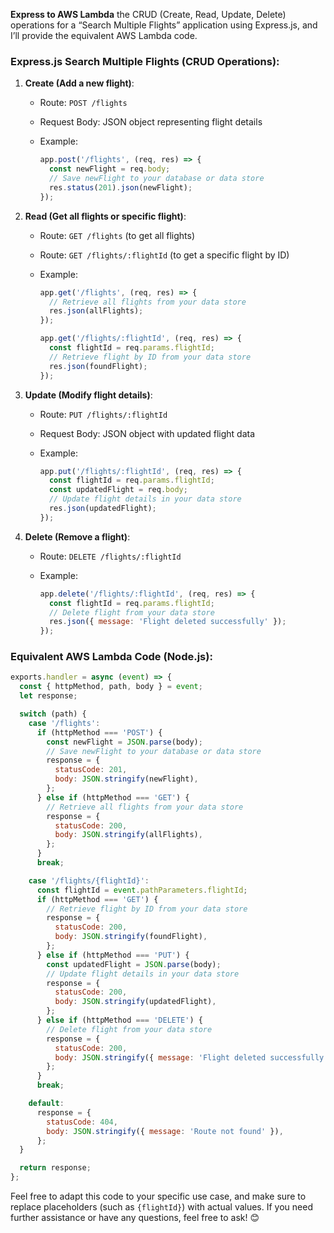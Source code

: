 **Express to AWS Lambda**
 the CRUD (Create, Read, Update, Delete) operations for a “Search Multiple Flights” application using Express.js, and I’ll provide the equivalent AWS Lambda code.

### Express.js Search Multiple Flights (CRUD Operations):

1.  **Create (Add a new flight)**:
    
    -   Route: `POST /flights`
    -   Request Body: JSON object representing flight details
    -   Example:
        
        ```javascript
        app.post('/flights', (req, res) => {
          const newFlight = req.body;
          // Save newFlight to your database or data store
          res.status(201).json(newFlight);
        });
        
        ```
        
2.  **Read (Get all flights or specific flight)**:
    
    -   Route: `GET /flights` (to get all flights)
    -   Route: `GET /flights/:flightId` (to get a specific flight by ID)
    -   Example:
        
        ```javascript
        app.get('/flights', (req, res) => {
          // Retrieve all flights from your data store
          res.json(allFlights);
        });
        
        app.get('/flights/:flightId', (req, res) => {
          const flightId = req.params.flightId;
          // Retrieve flight by ID from your data store
          res.json(foundFlight);
        });
        
        ```
        
3.  **Update (Modify flight details)**:
    
    -   Route: `PUT /flights/:flightId`
    -   Request Body: JSON object with updated flight data
    -   Example:
        
        ```javascript
        app.put('/flights/:flightId', (req, res) => {
          const flightId = req.params.flightId;
          const updatedFlight = req.body;
          // Update flight details in your data store
          res.json(updatedFlight);
        });
        
        ```
        
4.  **Delete (Remove a flight)**:
    
    -   Route: `DELETE /flights/:flightId`
    -   Example:
        
        ```javascript
        app.delete('/flights/:flightId', (req, res) => {
          const flightId = req.params.flightId;
          // Delete flight from your data store
          res.json({ message: 'Flight deleted successfully' });
        });
        
        ```
        

### Equivalent AWS Lambda Code (Node.js):

```javascript
exports.handler = async (event) => {
  const { httpMethod, path, body } = event;
  let response;

  switch (path) {
    case '/flights':
      if (httpMethod === 'POST') {
        const newFlight = JSON.parse(body);
        // Save newFlight to your database or data store
        response = {
          statusCode: 201,
          body: JSON.stringify(newFlight),
        };
      } else if (httpMethod === 'GET') {
        // Retrieve all flights from your data store
        response = {
          statusCode: 200,
          body: JSON.stringify(allFlights),
        };
      }
      break;

    case '/flights/{flightId}':
      const flightId = event.pathParameters.flightId;
      if (httpMethod === 'GET') {
        // Retrieve flight by ID from your data store
        response = {
          statusCode: 200,
          body: JSON.stringify(foundFlight),
        };
      } else if (httpMethod === 'PUT') {
        const updatedFlight = JSON.parse(body);
        // Update flight details in your data store
        response = {
          statusCode: 200,
          body: JSON.stringify(updatedFlight),
        };
      } else if (httpMethod === 'DELETE') {
        // Delete flight from your data store
        response = {
          statusCode: 200,
          body: JSON.stringify({ message: 'Flight deleted successfully' }),
        };
      }
      break;

    default:
      response = {
        statusCode: 404,
        body: JSON.stringify({ message: 'Route not found' }),
      };
  }

  return response;
};

```

Feel free to adapt this code to your specific use case, and make sure to replace placeholders (such as `{flightId}`) with actual values. If you need further assistance or have any questions, feel free to ask! 😊